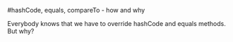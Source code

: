 #hashCode, equals, compareTo - how and why

Everybody knows that we have to override hashCode and equals methods. But why? 
